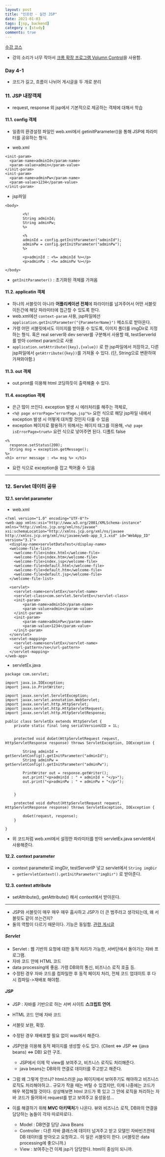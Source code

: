 ```yaml
---
layout: post
title: "인프런 - 실전 JSP"
date: 2021-01-03
tags: [jsp, backend]
category : [study]
comments: true
---
```


[수강 코스](https://www.inflearn.com/course/%EC%8B%A4%EC%A0%84-jsp_renew/lecture/13652)
- 강의 소리가 너무 작아서 [크롬 확장 프로그램 Volumn Control](https://chrome.google.com/webstore/detail/volume-control-center/iggdpgepbmafgllnmbjcelinjkiedjoj/related?hl=ko)을 사용함.

### Day 4-1
- 코드가 길고, 흐름이 나뉘어 게시글을 두 개로 분리

### 11. JSP 내장객체
- request, response 외 jsp에서 기본적으로 제공하는 객체에 대해서 학습

#### 11.1. config 객체
- 일종의 환경설정 파일인 web.xml에서 getinitParameter()을 통해 JSP에 파라미터를 공유하는 형식.

- web.xml

```
<init-param>
  <param-name>adminId</param-name>
  <param-value>admin</param-value>
</init-param>
<init-param>
  <param-name>adminPw</param-name>
  <param-value>1234</param-value>
</init-param>
```

- jsp파일

```
<body>

		<%!
		String adminId;
		String adminPw;
		%>

		<%
		adminId = config.getInitParameter("adminId");
		adminPw = config.getInitParameter("adminPw");
		%>

		<p>adminId : <%= adminId %></p>
		<p>adminPw : <%= adminPw %></p>

</body>
```

- `getInitParameter()` : 초기화된 객체를 가져옴


#### 11.2. applicatin 객체
- 하나의 서블릿이 아니라 **어플리케이션 전체**에 파라미터를 넘겨주어서 어떤 서블릿이든간에 해당 파라미터에 접근할 수 있도록 한다.
- web.xml에선 `context-param` 사용, jsp파일에선 `application.getInitParameter("{ParameterName}")` 메소드로 받아온다.
- 가령 어떤 서블릿에서도 이미지를 받아올 수 있도록, 이미지 폴더를 imgDir로 지정하는 형식. 혹은 real server와 dev server를 구분해서 사용할 때, testServerId를 받아 context param으로 사용
- `application.setAttribute({key},{value})` 로 한 jsp파일에서 저장하고, 다른 jsp파일에서 `getAtrribute({key})`를 가져올 수 있다. (단, String으로 변환하여 가져와야함.)

#### 11.3. out 객체
- out.print를 이용해 html 코딩하듯이 출력해줄 수 있다.

#### 11.4. exception 객체
- 은근 많이 쓰인다. exception 발생 시 에러처리를 해주는 객체로,
- `<%@ page errorPage="errorPage.jsp"%>` 요런 식으로 해당 jsp파일 내에서 exception 발생 시 어떻게 대처할 것인지 다룰 수 있음
- exception 페이지로 활용하기 위해서는 페이지 태그를 이용해, `<%@ page isErrorPage=true%>` 요런 식으로 넣어주면 된다. 디폴트 false

```
<%
  response.setStatus(200);
  String msg = exception.getMessage();
%>
<h1> error message : <%= msg %> </h1>
```

- 요런 식으로 exception을 잡고 찍어줄 수 있음

---

### 12. Servlet 데이터 공유

#### 12.1. servlet parameter

- web.xml

```
<?xml version="1.0" encoding="UTF-8"?>
<web-app xmlns:xsi="http://www.w3.org/2001/XMLSchema-instance" xmlns="http://xmlns.jcp.org/xml/ns/javaee" xsi:schemaLocation="http://xmlns.jcp.org/xml/ns/javaee http://xmlns.jcp.org/xml/ns/javaee/web-app_3_1.xsd" id="WebApp_ID" version="3.1">
  <display-name>servletDataTest</display-name>
  <welcome-file-list>
    <welcome-file>index.html</welcome-file>
    <welcome-file>index.htm</welcome-file>
    <welcome-file>index.jsp</welcome-file>
    <welcome-file>default.html</welcome-file>
    <welcome-file>default.htm</welcome-file>
    <welcome-file>default.jsp</welcome-file>
  </welcome-file-list>

  <servlet>
  	<servlet-name>servletEx</servlet-name>
  	<servlet-class>com.servlet.ServletEx</servlet-class>
  	<init-param>
  		<param-name>adminId</param-name>
  		<param-value>admin</param-value>
  	</init-param>
  	<init-param>
  		<param-name>adminPw</param-name>
  		<param-value>1234</param-value>
  	</init-param>
  </servlet>
  <servlet-mapping>
  	<servlet-name>servletEx</servlet-name>
  	<url-pattern>/se</url-pattern>
  </servlet-mapping>
</web-app>
```

- servletEx.java

```
package com.servlet;

import java.io.IOException;
import java.io.PrintWriter;

import javax.servlet.ServletException;
import javax.servlet.annotation.WebServlet;
import javax.servlet.http.HttpServlet;
import javax.servlet.http.HttpServletRequest;
import javax.servlet.http.HttpServletResponse;

public class ServletEx extends HttpServlet {
	private static final long serialVersionUID = 1L;


	protected void doGet(HttpServletRequest request, HttpServletResponse response) throws ServletException, IOException {

		String adminId = getServletConfig().getInitParameter("adminId");
		String adminPw = getServletConfig().getInitParameter("adminPw");

		PrintWriter out = response.getWriter();
		out.print("<p>adminId : " + adminId + "</p>");
		out.print("<p>adminPw : " + adminPw + "</p>");


	}

	protected void doPost(HttpServletRequest request, HttpServletResponse response) throws ServletException, IOException {

		doGet(request, response);
	}

}
```

- 위 코드처럼 web.xml에서 설정한 파라미터를 받아 servletEx.java servlet에서 사용해준다.

#### 12.2. context parameter
- context parameter로 imgDir, testServerIP 넣고 servlet에서 `String imgDir = getServletContext().getInitParameter("imgDir")` 로 받아준다.

#### 12.3. context attribute
- setAttribute(), getAttribute() 해서 context에서 받아온다.

---

- JSP와 서블릿이 매우 매우 매우 흡사하고 JSP가 더 큰 범주라고 생각되는데, 왜 서블릿도 같이 쓰는건지?
 - 둘의 역할이 다르기 때문이다. 기능은 동일함. [관련 게시글](https://gmlwjd9405.github.io/2018/11/04/servlet-vs-jsp.html)

##### Servlet
 - Servlet : 웹 기반의 요청에 대한 동적 처리가 가능한, 서버단에서 돌아가는 자바 프로그램.
  - 자바 코드 안에 HTML 코드
  - data processing에 좋음. 가령 DB와의 통신, 비즈니스 로직 호출 등.
  - 수정된 경우 자바 코드를 컴파일한 후 동적 페이지 처리, 전체 코드 업데이트 후 다시 컴파일->재배포 해야함.

##### JSP
 - JSP : 자바를 기반으로 하는 서버 사이트 **스크립트 언어**.
  - HTML 코드 안에 자바 코드
  - 서블릿 보완, 확장.
  - 수정된 경우 재배포할 필요 없이 was에서 해준다.

- JSP만을 이용해 동적 페이지를 생성할 수도 있다. (Client <=> JSP <=> (java beans) <=> DB) 요런 구조.
  - JSP에서 이제 막 view를 보여주고, 비즈니스 로직도 처리해준다.
  - java beans는 DB와의 연결로 데이터를 주고받고 해준다.
- 그럼 왜 그렇게 안쓰냐? html스러운 jsp 페이지에서 보여주기도 해야하고 비즈니스 로직도 처리해야하고.. 규모가 작을 때는 버틸 수 있겠지만, 이제 나중에는 코드가 매우 복잡해질 것이다. 상상해보면 html 코드가 쭉 있고 그 안에 로직을 처리하는 자바 코드가 들어와서 request를 받고 보여주고 웅성웅성...
- 이를 해결하기 위해 **MVC 아키텍처**가 나온다. 뷰와 비즈니스 로직, DB와의 연결을 담당하는 놈들이 각자 따로따로다.
  - Model : DB연결 담당 Java Beans
  - Controller : 다른 자바 클래스에 데이터 넘겨주고 받고 모델인 자바빈즈한테 DB 데이터를 받아오고 요청하고.. 이 일은 서블릿이 한다. (서블릿은 data processing에 좋으니까.)
  - View : 보여주는건 이제 jsp가 담당한다. html이 중심이 되니까.
